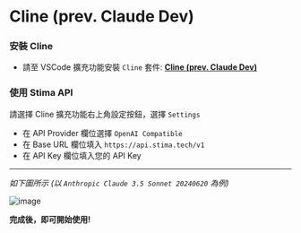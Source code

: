 # Cline (prev. Claude Dev)
###  安裝 Cline
- 請至 VSCode 擴充功能安裝 `Cline` 套件: [**Cline (prev. Claude Dev)**](https://marketplace.visualstudio.com/items?itemName=saoudrizwan.claude-dev)
### 使用 Stima API
請選擇 Cline 擴充功能右上角設定按鈕，選擇 `Settings`
- 在 API Provider 欄位選擇 `OpenAI Compatible`
- 在 Base URL 欄位填入 `https://api.stima.tech/v1`
- 在 API Key 欄位填入您的 API Key
---
*如下圖所示 (以 `Anthropic Claude 3.5 Sonnet 20240620` 為例)*

![image](https://raw.githubusercontent.com/Stima-Tech/documentation/refs/heads/main/static/img/cline.png)

**完成後，即可開始使用!**